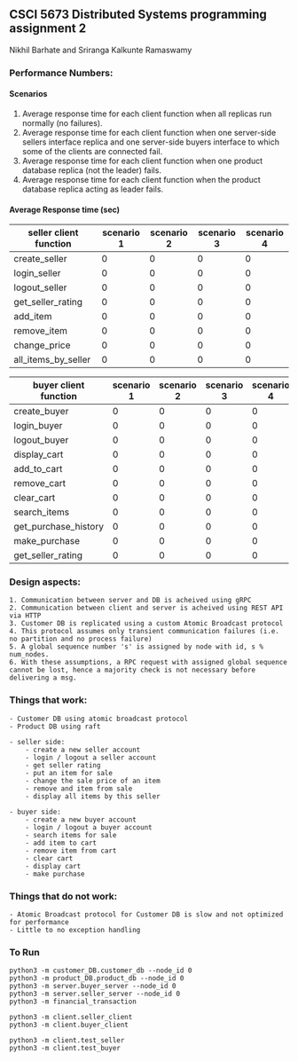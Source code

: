 
## CSCI 5673 Distributed Systems programming assignment 2

Nikhil Barhate and Sriranga Kalkunte Ramaswamy


### Performance Numbers:

#### Scenarios

1. Average response time for each client function when all replicas run normally (no failures).
2. Average response time for each client function when one server-side sellers interface replica and one server-side buyers interface to which some of the clients are connected fail.
3. Average response time for each client function when one product database replica (not the leader) fails.
4. Average response time for each client function when the product database replica acting as leader fails.


#### Average Response time (sec)

| seller client function | scenario 1 | scenario 2 | scenario 3 | scenario 4 |
| --- | --- | --- | --- | --- |
| create_seller | 0 | 0 | 0 | 0 |
| login_seller | 0 | 0 | 0 | 0 |
| logout_seller | 0 | 0 | 0 | 0 |
| get_seller_rating | 0 | 0 | 0 | 0 |
| add_item | 0 | 0 | 0 | 0 |
| remove_item | 0 | 0 | 0 | 0 |
| change_price | 0 | 0 | 0 | 0 |
| all_items_by_seller | 0 | 0 | 0 | 0 |


| buyer client function | scenario 1 | scenario 2 | scenario 3 | scenario 4 |
| --- | --- | --- | --- | --- |
| create_buyer | 0 | 0 | 0 | 0 |
| login_buyer | 0 | 0 | 0 | 0 |
| logout_buyer | 0 | 0 | 0 | 0 |
| display_cart | 0 | 0 | 0 | 0 |
| add_to_cart | 0 | 0 | 0 | 0 |
| remove_cart | 0 | 0 | 0 | 0 |
| clear_cart | 0 | 0 | 0 | 0 |
| search_items | 0 | 0 | 0 | 0 |
| get_purchase_history | 0 | 0 | 0 | 0 |
| make_purchase | 0 | 0 | 0 | 0 |
| get_seller_rating | 0 | 0 | 0 | 0 |




### Design aspects:

    1. Communication between server and DB is acheived using gRPC
    2. Communication between client and server is acheived using REST API via HTTP
    3. Customer DB is replicated using a custom Atomic Broadcast protocol
    4. This protocol assumes only transient communication failures (i.e. no partition and no process failure)
    5. A global sequence number 's' is assigned by node with id, s % num_nodes.
    6. With these assumptions, a RPC request with assigned global sequence cannot be lost, hence a majority check is not necessary before delivering a msg.


### Things that work:

    - Customer DB using atomic broadcast protocol
    - Product DB using raft

    - seller side:
        - create a new seller account
        - login / logout a seller account
        - get seller rating
        - put an item for sale 
        - change the sale price of an item
        - remove and item from sale 
        - display all items by this seller
    
    - buyer side:
        - create a new buyer account 
        - login / logout a buyer account 
        - search items for sale 
        - add item to cart 
        - remove item from cart 
        - clear cart 
        - display cart 
        - make purchase
        


### Things that do not work:

    - Atomic Broadcast protocol for Customer DB is slow and not optimized for performance
    - Little to no exception handling


### To Run

```
python3 -m customer_DB.customer_db --node_id 0
python3 -m product_DB.product_db --node_id 0
python3 -m server.buyer_server --node_id 0
python3 -m server.seller_server --node_id 0
python3 -m financial_transaction
```

```
python3 -m client.seller_client
python3 -m client.buyer_client

python3 -m client.test_seller
python3 -m client.test_buyer
```




